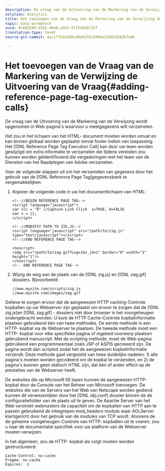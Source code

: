 ```yaml
---
description: De vraag van de Uitvoering van de Markering van de Verwijzing wordt opgenomen in Web-pagina's waarvoor u meetgegevens wilt verzamelen.
solution: Analytics
title: Het toevoegen van de Vraag van de Markering van de Verwijzing de Uitvoering van de Vraag
topic: Data workbench
uuid: 8c682649-d1b1-40a6-a2b2-4ff5a92b732f
translation-type: tm+mt
source-git-commit: aec1f7b14198cdde91f61d490a235022943bfedb

---
```



# Het toevoegen van de Vraag van de Markering van de Verwijzing de Uitvoering van de Vraag{#adding-reference-page-tag-execution-calls}

De vraag van de Uitvoering van de Markering van de Verwijzing wordt opgenomen in Web-pagina&#39;s waarvoor u meetgegevens wilt verzamelen.

Het zou in het lichaam van het HTML- document moeten worden omvat en kan binnen globaal worden geplaatst omvat footer indien van toepassing. Het [!DNL Reference Page Tag Execution Call] kan door uw team worden gewijzigd om extra informatie te verzamelen die tijdens vereisten zou kunnen worden geïdentificeerd die vergaderingen met het team van de Diensten van het Raadplegen van Adobe verzamelen.

Voer de volgende stappen uit om het verzamelen van gegevens door het gebruik van de [!DNL Reference Page Tag]gegevensbank te vergemakkelijken:

1. Kopieer de volgende code in uw het documentlichaam van HTML:

   ```
   <!--//BEGIN REFERENCE PAGE TAG--> 
   <script language="javascript"> 
   var vlc = "0" //Capture Link Click  1=TRUE, 0=FALSE 
   var v = {}; 
   </script> 
   
   <!--//MODIFIY PATH TO ZIG.JS--> 
   <script language="javascript" src="/path/to/zig.js" type="text/javascript"></script> 
   <!--//END REFERENCE PAGE TAG--> 
   
   <noscript> 
   <img src="/path/to/zag.gif?Log=1&v_jd=1" border="0" width="1" height="1"/> 
   </noscript> 
   <!-- END REFERENCE PAGE TAG-->
   ```

1. Wijzig de weg aan de plaats van de [!DNL zig.js] en [!DNL zag.gif] dossiers. Bijvoorbeeld:

   ```
   //www.mysite.com/scripts/zig.js 
   //www.mysite.com/images/zag.gif 
   ```

Gelieve te zorgen ervoor dat de aangewezen HTTP caching-Controle kopballen op uw Webserver zijn geplaatst om ervoor te zorgen dat de [!DNL zig.js]en [!DNL zag.gif] - dossiers niet door browser in het voorgeheugen ondergebracht worden. U kunt de HTTP Cache-Controle kopbalinformatie plaatsen gebruikend één van twee methodes. De eerste methode is een HTTP- kopbal via de Webserver te plaatsen. De tweede methode moet een HTTP- kopbal voor elke specifieke pagina of ingebed voorwerp plaatsen gebruikend manuscript. Met de scripting methode, moet de Web-pagina gebruikend een programmeertaal zoals JSP of ASPIS gecreeerd zijn. De pagina wordt dan scripted zodat het de aangewezen kopbalinformatie verzendt. Deze methode gaat vergezeld van twee duidelijke nadelen: 1) alle pagina&#39;s moeten worden gecodeerd om de kopbal te verzenden, en 2) de pagina&#39;s kunnen geen statisch HTML zijn, dat één of ander effect op de prestaties van de Webserver heeft.

De websites die op Microsoft IIS lopen kunnen de aangewezen HTTP- kopbal door de Console van het Beheer van Microsoft toevoegen. De websites die van de Servers van het Web van Netscape worden gediend kunnen dit verwezenlijken door het [!DNL obj.conf] dossier binnen de de configuratiefolder van de plaats uit te geven. De Apache Server van het Web verstrekt webmasters de capaciteit om de kopballen van HTTP aan te passen gebruikend de inbegrepen mod_headers module waar AOLServer klantgericht door het gebruik van de modules van TCP wordt. Alvorens de de geheime voorgeheugen-Controle van HTTP- kopballen uit te voeren, zou u naar de documentatie specifiek voor uw platform van de Webserver moeten verwijzen.

In het algemeen, zou de HTTP- kopbal als volgt moeten worden gestructureerd:

```
Cache-Control: no-cache 
Pragma: no-cache 
Expires: -1
```

